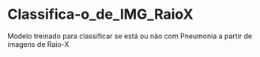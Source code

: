 # Classifica-o_de_IMG_RaioX
Modelo treinado para classificar se está ou não com Pneumonia a partir de imagens de Raio-X
